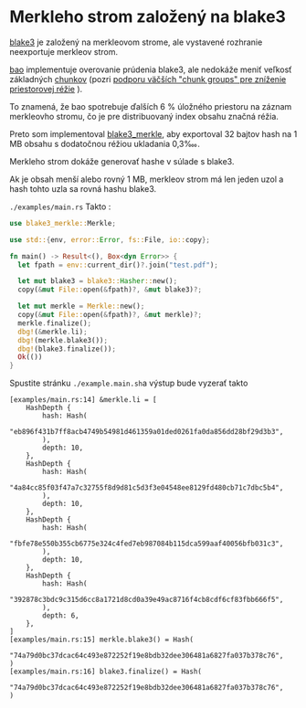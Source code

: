 # Merkleho strom založený na blake3

[blake3](https://github.com/BLAKE3-team/BLAKE3) je založený na merkleovom strome, ale vystavené rozhranie neexportuje merkleov strom.

[bao](https://github.com/oconnor663/bao) implementuje overovanie prúdenia blake3, ale nedokáže meniť veľkosť základných [chunkov](https://github.com/oconnor663/bao/issues/34) (pozri [podporu väčších "chunk groups" pre zníženie priestorovej réžie](https://github.com/oconnor663/bao/issues/34) ).

To znamená, že bao spotrebuje ďalších 6 % úložného priestoru na záznam merkleovho stromu, čo je pre distribuovaný index obsahu značná réžia.

Preto som implementoval [blake3_merkle](https://github.com/rmw-lib/blake3_merkle), aby exportoval 32 bajtov hash na 1 MB obsahu s dodatočnou réžiou ukladania 0,3‱.

Merkleho strom dokáže generovať hashe v súlade s blake3.

Ak je obsah menší alebo rovný 1 MB, merkleov strom má len jeden uzol a hash tohto uzla sa rovná hashu blake3.

`./examples/main.rs` Takto :

```rust
use blake3_merkle::Merkle;

use std::{env, error::Error, fs::File, io::copy};

fn main() -> Result<(), Box<dyn Error>> {
  let fpath = env::current_dir()?.join("test.pdf");

  let mut blake3 = blake3::Hasher::new();
  copy(&mut File::open(&fpath)?, &mut blake3)?;

  let mut merkle = Merkle::new();
  copy(&mut File::open(&fpath)?, &mut merkle)?;
  merkle.finalize();
  dbg!(&merkle.li);
  dbg!(merkle.blake3());
  dbg!(blake3.finalize());
  Ok(())
}
```

Spustite stránku `./example.main.sh`a výstup bude vyzerať takto

```
[examples/main.rs:14] &merkle.li = [
    HashDepth {
        hash: Hash(
            "eb896f431b7ff8acb4749b54981d461359a01ded0261fa0da856dd28bf29d3b3",
        ),
        depth: 10,
    },
    HashDepth {
        hash: Hash(
            "4a84cc85f03f47a7c32755f8d9d81c5d3f3e04548ee8129fd480cb71c7dbc5b4",
        ),
        depth: 10,
    },
    HashDepth {
        hash: Hash(
            "fbfe78e550b355cb6775e324c4fed7eb987084b115dca599aaf40056bfb031c3",
        ),
        depth: 10,
    },
    HashDepth {
        hash: Hash(
            "392878c3bdc9c315d6cc8a1721d8cd0a39e49ac8716f4cb8cdf6cf83fbb666f5",
        ),
        depth: 6,
    },
]
[examples/main.rs:15] merkle.blake3() = Hash(
    "74a79d0bc37dcac64c493e872252f19e8bdb32dee306481a6827fa037b378c76",
)
[examples/main.rs:16] blake3.finalize() = Hash(
    "74a79d0bc37dcac64c493e872252f19e8bdb32dee306481a6827fa037b378c76",
)
```